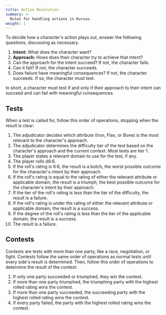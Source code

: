 ```yaml
---
title: Action Resolution
summary: >-
  Rules for handling actions in Kuruso.
weight: 1
---
```


To decide how a character's action plays out, answer the following questions, discussing as
necessary.

1. **Intent:** What does the character want?
1. **Approach:** Hows does their character try to achieve that intent?
1. Can the approach for the intent succeed? If not, the character fails.
1. Can it fail? If not, the character succeeds.
1. Does failure have meaningful consequences? If not, the character succeeds. If so, the character
   must test.

In short, a character must test if and only if their approach to their intent can succeed and can
fail with meaningful consequences.

## Tests

When a test is called for, follow this order of operations, stopping when the result is clear:

1. The adjudicator decides which attribute (Iron, Flax, or Bone) is the most relevant to the
   character's approach.
1. The adjudicator determines the difficulty tier of the test based on the character's approach and
   the current context. Most tests are tier 1.
1. The player states a relevant domain to use for the test, if any.
1. The player rolls d6:6.
1. If the roll's rating is 6:6, the result is a botch, the worst possible outcome for the
   character's intent by their approach.
1. If the roll's rating is equal to the rating of either the relevant attribute or applicable
   domain, the result is a triumph, the best possible outcome for the character's intent by their
   approach.
1. If the tier of the roll's rating is less than the tier of the difficulty, the result is a
   failure.
1. If the roll's rating is under the rating of either the relevant attribute or applicable domain,
   the result is a success.
1. If the degree of the roll's rating is less than the tier of the applicable domain, the result is
   a success.
1. The result is a failure.

## Contests

Contests are tests with more than one party, like a race, negotiation, or fight. Contests follow the
same order of operations as normal tests until every side's result is determined. Then, follow this
order of operations to determine the result of the contest:

1. If only one party succeeded or triumphed, they win the contest.
1. If more than one party triumphed, the triumphing party with the highest rolled rating wins the
   contest.
1. If more than one party succeeded, the succeeding party with the highest rolled rating wins the
   contest.
1. If every party failed, the party with the highest rolled rating wins the contest.
